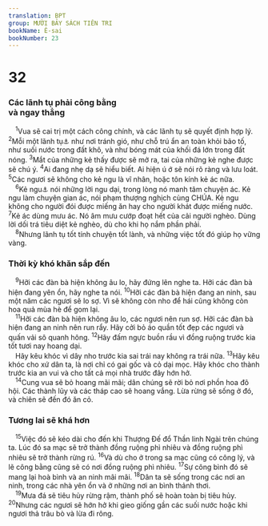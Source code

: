 ```yaml
---
translation: BPT
group: MƯỜI BẢY SÁCH TIÊN TRI
bookName: Ê-sai 
bookNumber: 23
---
```


<div class="title"><h1>32</h1><h3>Các lãnh tụ phải công bằng<br/>và ngay thẳng</h3></div>
<span class="verse es_32_1"> <sup>1</sup>Vua sẽ cai trị một cách công chính, và các lãnh tụ sẽ quyết định hợp lý.</span>
<span class="verse es_32_2"><sup>2</sup>Mỗi một lãnh tụ<a data-toggle="tooltip" data-placement="bottom" title="Nguyên văn, “vua” hay “người.”">⚓</a> như nơi tránh gió, như chỗ trú ẩn an toàn khỏi bão tố, như suối nước trong đất khô, và như bóng mát của khối đá lớn trong đất nóng.</span>
<span class="verse es_32_3"><sup>3</sup>Mắt của những kẻ thấy được sẽ mở ra, tai của những kẻ nghe được sẽ chú ý.</span>
<span class="verse es_32_4"><sup>4</sup>Ai đang nhẹ dạ sẽ hiểu biết. Ai hiện ú ớ sẽ nói rõ ràng và lưu loát.</span>
<span class="verse es_32_5"><sup>5</sup>Các ngươi sẽ không cho kẻ ngu là vĩ nhân, hoặc tôn kính kẻ ác nữa.<br/></span>
<span class="verse es_32_6"> <sup>6</sup>Kẻ ngu<a data-toggle="tooltip" data-placement="bottom" title="Đây ám chỉ những người không theo Thượng Đế và vâng theo những lời dạy khôn ngoan của Ngài.">⚓</a> nói những lời ngu dại, trong lòng nó manh tâm chuyện ác. Kẻ ngu làm chuyện gian ác, nói phạm thượng nghịch cùng CHÚA. Kẻ ngu không cho người đói được miếng ăn hay cho người khát được miếng nước.</span>
<span class="verse es_32_7"><sup>7</sup>Kẻ ác dùng mưu ác. Nó âm mưu cướp đoạt hết của cải người nghèo. Dùng lời dối trá tiêu diệt kẻ nghèo, dù cho khi họ nắm phần phải.<br/></span>
<span class="verse es_32_8"> <sup>8</sup>Nhưng lãnh tụ tốt tính chuyện tốt lành, và những việc tốt đó giúp họ vững vàng.<br/></span>
<div class="title"><h3>Thời kỳ khó khăn sắp đến</h3></div>
<span class="verse es_32_9"> <sup>9</sup>Hỡi các đàn bà hiện không âu lo, hãy đứng lên nghe ta. Hỡi các đàn bà hiện đang yên ổn, hãy nghe ta nói.</span>
<span class="verse es_32_10"><sup>10</sup>Hỡi các đàn bà hiện đang an ninh, sau một năm các ngươi sẽ lo sợ. Vì sẽ không còn nho để hái cũng không còn hoa quả mùa hè để gom lại.<br/></span>
<span class="verse es_32_11"> <sup>11</sup>Hỡi các đàn bà hiện không âu lo, các ngươi nên run sợ. Hỡi các đàn bà hiện đang an ninh nên run rẩy. Hãy cởi bỏ áo quần tốt đẹp các ngươi và quấn vải sô quanh hông.</span>
<span class="verse es_32_12"><sup>12</sup>Hãy đấm ngực buồn rầu vì đồng ruộng trước kia tốt tươi nay hoang dại.<br/> Hãy kêu khóc vì dây nho trước kia sai trái nay không ra trái nữa.</span>
<span class="verse es_32_13"><sup>13</sup>Hãy kêu khóc cho xứ dân ta, là nơi chỉ có gai gốc và cỏ dại mọc. Hãy khóc cho thành trước kia an vui và cho tất cả mọi nhà trước đây hớn hở.<br/></span>
<span class="verse es_32_14"> <sup>14</sup>Cung vua sẽ bỏ hoang mãi mãi; dân chúng sẽ rời bỏ nơi phồn hoa đô hội. Các thành lũy và các tháp cao sẽ hoang vắng. Lừa rừng sẽ sống ở đó, và chiên sẽ đến đó ăn cỏ.<br/></span>
<div class="title"><h3>Tương lai sẽ khá hơn</h3></div>
<span class="verse es_32_15"> <sup>15</sup>Việc đó sẽ kéo dài cho đến khi Thượng Đế đổ Thần linh Ngài trên chúng ta. Lúc đó sa mạc sẽ trở thành đồng ruộng phì nhiêu và đồng ruộng phì nhiêu sẽ trở thành rừng rú.</span>
<span class="verse es_32_16"><sup>16</sup>Và dù cho ở trong sa mạc cũng có công lý, và lẽ công bằng cũng sẽ có nơi đồng ruộng phì nhiêu.</span>
<span class="verse es_32_17"><sup>17</sup>Sự công bình đó sẽ mang lại hoà bình và an ninh mãi mãi.</span>
<span class="verse es_32_18"><sup>18</sup>Dân ta sẽ sống trong các nơi an ninh, trong các nhà yên ổn và ở những nơi an bình thảnh thơi.<br/></span>
<span class="verse es_32_19"> <sup>19</sup>Mưa đá sẽ tiêu hủy rừng rậm, thành phố sẽ hoàn toàn bị tiêu hủy.</span>
<span class="verse es_32_20"><sup>20</sup>Nhưng các ngươi sẽ hớn hở khi gieo giống gần các suối nước hoặc khi ngươi thả trâu bò và lừa đi rông.<br/></span>
